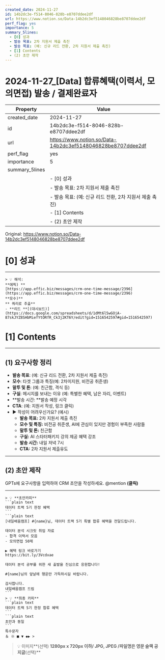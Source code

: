 ```yaml
---
created_date: 2024-11-27
id: 14b2dc3e-f514-8046-828b-e8707ddee2df
url: https://www.notion.so/Data-14b2dc3ef5148046828be8707ddee2df
perf_flag: yes
importance: 5
summary_5lines:
  - [0] 성과
  - 발송 목표: 2차 지원서 제출 촉진
  - 발송 목표: (예: 신규 리드 전환, 2차 지원서 제출 촉진)
  - [1] Contents
  - (2) 초안 제작
---
```


# 2024-11-27_[Data] 합류혜택(이력서, 모의면접) 발송 / 결제완료자

| Property | Value |
| --- | --- |
| created_date | 2024-11-27 |
| id | 14b2dc3e-f514-8046-828b-e8707ddee2df |
| url | https://www.notion.so/Data-14b2dc3ef5148046828be8707ddee2df |
| perf_flag | yes |
| importance | 5 |
| summary_5lines | |
|  | - [0] 성과 |
|  | - 발송 목표: 2차 지원서 제출 촉진 |
|  | - 발송 목표: (예: 신규 리드 전환, 2차 지원서 제출 촉진) |
|  | - [1] Contents |
|  | - (2) 초안 제작 |

Original: https://www.notion.so/Data-14b2dc3ef5148046828be8707ddee2df

# [0] 성과

---
    > 💡 해석:
    **에픽) **
    [https://app.effic.biz/messages/crm-one-time-message/2396](https://app.effic.biz/messages/crm-one-time-message/2396)
    **모수)**
    ** 쿼리로 추출**
    - **리드 **[(대시보드)](https://docs.google.com/spreadsheets/d/1dMt6l5wGOjA-87skJYZ8SHbMiefYtORfR_Ck3j2KT6Y/edit?gid=1516542597#gid=1516542597)

# [1] Contents

---

## **(1) 요구사항 정리**
- **발송 목표**: (예: 신규 리드 전환, 2차 지원서 제출 촉진)
- **모수**: 타겟 그룹과 특징(예: 2차미지원, 비전공 취준생)
- **말투 및 톤**:  (예: 친근함, 격식 등)
- **구실**: 메시지를 보내는 이유 (예: 특별한 혜택, 남은 자리, 이벤트)
- **발송 시간: **발송 예정 시각
- **CTA**:  (예: 지원서 작성, 링크 클릭)
- ▶ 작성이 어려우신가요? (예시)
  - **발송 목표:** 2차 지원서 제출 촉진
  - **모수 및 특징:** 비전공 취준생, AI에 관심이 있지만 경험이 부족한 사람들
  - **말투 및 톤:** 친근함
  - **구실:** AI 스타터패키지 강의 제공 혜택 강조
  - **발송 시간:** 내일 저녁 7시
  - **CTA:** 2차 지원서 제출유도

---

## (2) 초안 제작
GPTs에 요구사항을 입력하여 CRM 초안을 작성하세요.
@mention **(클릭)**

---
    > 💡 **초안카피**
    ```plain text
    데이터 트랙 5기 한정 혜택
    ```
    ```plain text
    [내일배움캠프] #{name}님, 데이터 트랙 5기 특별 합류 혜택을 전달드립니다.
    
    데이터 분석 시크릿 취업 자료
    - 합격 이력서 모음 
    - 모의면접 50제
    
    ▶ 혜택 링크 바로가기
    https://bit.ly/3Vcdxae
    
    데이터 분석 공부를 위한 새 출발을 진심으로 응원합니다!
    
    #{name}님의 앞날에 행운만 가득하시길 바랍니다.
    
    감사합니다.
    내일배움캠프 드림
    ```
    > 💡 **최종 카피**
    ```plain text
    데이터 트랙 5기 한정 합류 혜택
    ```
    ```plain text
    초안과 동일
    ```
    특수문자
    ＆ ※ ■ ▼ ◆▶ >
> 💡 이미지**(선택)  **1280px x 720px 이하/ JPG, JPEG /파일명은 영문
슬랙 공지글**(선택)**
```plain text

```
